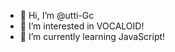 - 👋 Hi, I’m @utti-Gc
- 👀 I’m interested in VOCALOID!
- 🌱 I’m currently learning JavaScript!
<!---
utti-Gc/utti-Gc is a ✨ special ✨ repository because its `README.md` (this file) appears on your GitHub profile.
You can click the Preview link to take a look at your changes.
--->
